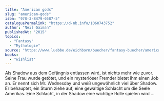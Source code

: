 ```yaml
---
title: "American gods"
slug: "american-gods"
isbn: "978-3-8479-0587-5"
cataloguePermalink: "https://d-nb.info/1060743752"
author: "Neil Gaiman"
publishedAt: "2015"
topics:
  - "Fantasy"
  - "Mythologie"
source: "https://www.luebbe.de/eichborn/buecher/fantasy-buecher/american-gods/id_2776174"
books: 
  - "wishlist"
---
```

Als Shadow aus dem Gefängnis entlassen wird, ist nichts mehr wie zuvor. Seine 
Frau wurde getötet, und ein mysteriöser Fremder bietet ihm einen Job an. Er 
nennt sich Mr. Wednesday und weiß ungewöhnlich viel über Shadow. Er behauptet, 
ein Sturm ziehe auf, eine gewaltige Schlacht um die Seele Amerikas. Eine 
Schlacht, in der Shadow eine wichtige Rolle spielen wird ...